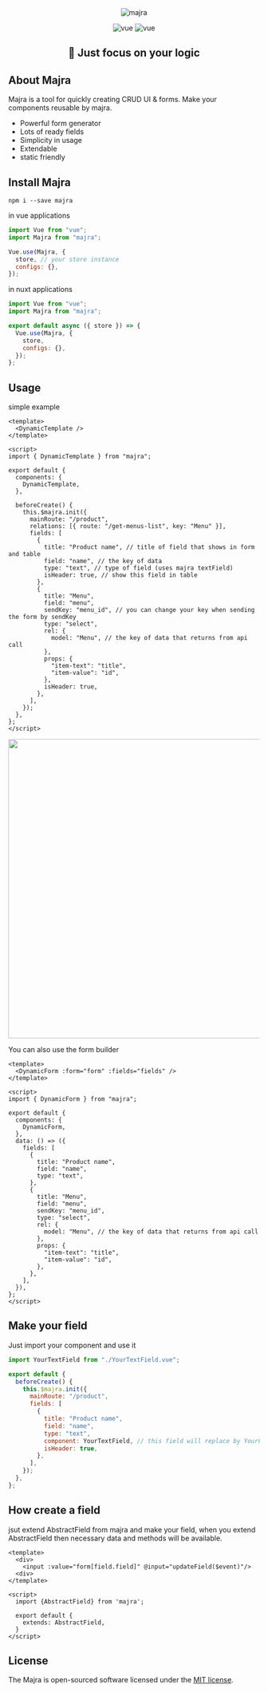 <div align="center">
    <img src="https://user-images.githubusercontent.com/37629053/136436193-098d6531-570c-4d67-9b6a-bb881bf063c0.png" alt="majra">
</div>
<p align="center">
    <img src="https://img.shields.io/badge/vue.js-2.6-green" alt="vue">
    <img src="https://img.shields.io/badge/vuetify-2.5-blue" alt="vue">
</p>

<h2 align="center">
 🎯 Just focus on your logic
</p>

## About Majra

Majra is a tool for quickly creating CRUD UI & forms.
Make your components reusable by majra.

- Powerful form generator
- Lots of ready fields
- Simplicity in usage
- Extendable
- static friendly

## Install Majra

```shell
npm i --save majra
```

in vue applications

```js
import Vue from "vue";
import Majra from "majra";

Vue.use(Majra, {
  store, // your store instance
  configs: {},
});
```

in nuxt applications

```js
import Vue from "vue";
import Majra from "majra";

export default async ({ store }) => {
  Vue.use(Majra, {
    store,
    configs: {},
  });
};
```

## Usage

simple example

```vue
<template>
  <DynamicTemplate />
</template>

<script>
import { DynamicTemplate } from "majra";

export default {
  components: {
    DynamicTemplate,
  },

  beforeCreate() {
    this.$majra.init({
      mainRoute: "/product",
      relations: [{ route: "/get-menus-list", key: "Menu" }],
      fields: [
        {
          title: "Product name", // title of field that shows in form and table
          field: "name", // the key of data
          type: "text", // type of field (uses majra textField)
          isHeader: true, // show this field in table
        },
        {
          title: "Menu",
          field: "menu",
          sendKey: "menu_id", // you can change your key when sending the form by sendKey
          type: "select",
          rel: {
            model: "Menu", // the key of data that returns from api call
          },
          props: {
            "item-text": "title",
            "item-value": "id",
          },
          isHeader: true,
        },
      ],
    });
  },
};
</script>
```

<div align="center">
    <img width="600" src="https://user-images.githubusercontent.com/37629053/136450704-61316d64-5185-437e-92dc-df5309804d8d.png" />
</div>

You can also use the form builder

```vue
<template>
  <DynamicForm :form="form" :fields="fields" />
</template>

<script>
import { DynamicForm } from "majra";

export default {
  components: {
    DynamicForm,
  },
  data: () => ({
    fields: [
      {
        title: "Product name",
        field: "name",
        type: "text",
      },
      {
        title: "Menu",
        field: "menu",
        sendKey: "menu_id",
        type: "select",
        rel: {
          model: "Menu", // the key of data that returns from api call
        },
        props: {
          "item-text": "title",
          "item-value": "id",
        },
      },
    ],
  }),
};
</script>
```

## Make your field

Just import your component and use it

```js
import YourTextField from "./YourTextField.vue";

export default {
  beforeCreate() {
    this.$majra.init({
      mainRoute: "/product",
      fields: [
        {
          title: "Product name",
          field: "name",
          type: "text",
          component: YourTextField, // this field will replace by YourField
          isHeader: true,
        },
      ],
    });
  },
};
```

## How create a field

jsut extend AbstractField from majra and make your field, when you extend AbstractField then necessary data and methods will be available.

```vue
<template>
  <div>
    <input :value="form[field.field]" @input="updateField($event)"/>
  <div>
</template>

<script>
  import {AbstractField} from 'majra';

  export default {
    extends: AbstractField,
  }
</script>
```

## License

The Majra is open-sourced software licensed under the [MIT license](https://opensource.org/licenses/MIT).
